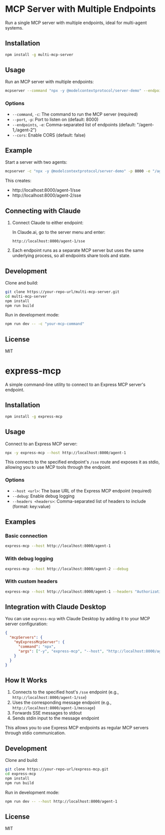 # MCP Server with Multiple Endpoints

Run a single MCP server with multiple endpoints, ideal for multi-agent systems.

## Installation

```bash
npm install -g multi-mcp-server
```

## Usage

Run an MCP server with multiple endpoints:

```bash
mcpserver --command "npx -y @modelcontextprotocol/server-demo" --endpoints /agent-1,/agent-2,/agent-3
```

### Options

- `--command`, `-c`: The command to run the MCP server (required)
- `--port`, `-p`: Port to listen on (default: 8000)
- `--endpoints`, `-e`: Comma-separated list of endpoints (default: "/agent-1,/agent-2")
- `--cors`: Enable CORS (default: false)

## Example

Start a server with two agents:

```bash
mcpserver -c "npx -y @modelcontextprotocol/server-demo" -p 8000 -e "/agent-1,/agent-2" --cors
```

This creates:

- http://localhost:8000/agent-1/sse
- http://localhost:8000/agent-2/sse

## Connecting with Claude

1. Connect Claude to either endpoint:

   In Claude.ai, go to the server menu and enter:

   ```
   http://localhost:8000/agent-1/sse
   ```

2. Each endpoint runs as a separate MCP server but uses the same underlying process, so all endpoints share tools and state.

## Development

Clone and build:

```bash
git clone https://your-repo-url/multi-mcp-server.git
cd multi-mcp-server
npm install
npm run build
```

Run in development mode:

```bash
npm run dev -- -c "your-mcp-command"
```

## License

MIT

# express-mcp

A simple command-line utility to connect to an Express MCP server's endpoint.

## Installation

```bash
npm install -g express-mcp
```

## Usage

Connect to an Express MCP server:

```bash
npx -y express-mcp --host http://localhost:8000/agent-1
```

This connects to the specified endpoint's `/sse` route and exposes it as stdio, allowing you to use MCP tools through the endpoint.

### Options

- `--host <url>`: The base URL of the Express MCP endpoint (required)
- `--debug`: Enable debug logging
- `--headers <headers>`: Comma-separated list of headers to include (format: key:value)

## Examples

### Basic connection

```bash
express-mcp --host http://localhost:8000/agent-1
```

### With debug logging

```bash
express-mcp --host http://localhost:8000/agent-2 --debug
```

### With custom headers

```bash
express-mcp --host http://localhost:8000/agent-1 --headers "Authorization:Bearer token,X-Custom:value"
```

## Integration with Claude Desktop

You can use `express-mcp` with Claude Desktop by adding it to your MCP server configuration:

```json
{
  "mcpServers": {
    "myExpressMcpServer": {
      "command": "npx",
      "args": ["-y", "express-mcp", "--host", "http://localhost:8000/agent-1"]
    }
  }
}
```

## How It Works

1. Connects to the specified host's `/sse` endpoint (e.g., `http://localhost:8000/agent-1/sse`)
2. Uses the corresponding message endpoint (e.g., `http://localhost:8000/agent-1/message`)
3. Forwards SSE messages to stdout
4. Sends stdin input to the message endpoint

This allows you to use Express MCP endpoints as regular MCP servers through stdio communication.

## Development

Clone and build:

```bash
git clone https://your-repo-url/express-mcp.git
cd express-mcp
npm install
npm run build
```

Run in development mode:

```bash
npm run dev -- --host http://localhost:8000/agent-1
```

## License

MIT

